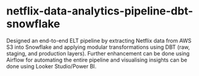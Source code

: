 # netflix-data-analytics-pipeline-dbt-snowflake
Designed an end-to-end ELT pipeline by extracting Netflix data from AWS S3 into Snowflake and applying modular transformations using DBT (raw, staging, and production layers). Further enhancement can be done using Airflow for automating the entire pipeline and visualising insights can be done using Looker Studio/Power BI.
